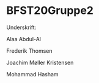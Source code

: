 # BFST20Gruppe2

Underskrift:

Alaa Abdul-Al

Frederik Thomsen

Joachim Møller Kristensen

Mohammad Hasham

